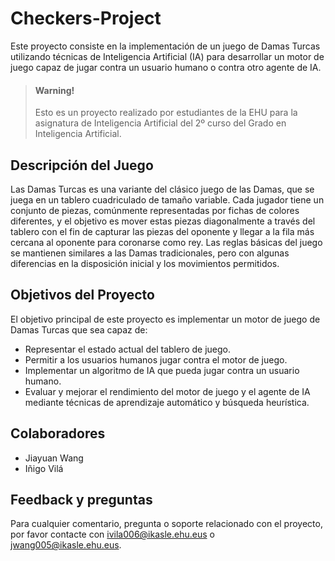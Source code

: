 ﻿# Checkers-Project
Este proyecto consiste en la implementación de un juego de Damas Turcas utilizando técnicas de Inteligencia Artificial (IA) para desarrollar un motor de juego capaz de jugar contra un usuario humano o contra otro agente de IA.

> #### **Warning!**
> Esto es un proyecto realizado por estudiantes de la EHU para la asignatura de Inteligencia Artificial del 2º curso del Grado en Inteligencia Artificial.

## Descripción del Juego
Las Damas Turcas es una variante del clásico juego de las Damas, que se juega en un tablero cuadriculado de tamaño variable. Cada jugador tiene un conjunto de piezas, comúnmente representadas por fichas de colores diferentes, y el objetivo es mover estas piezas diagonalmente a través del tablero con el fin de capturar las piezas del oponente y llegar a la fila más cercana al oponente para coronarse como rey. Las reglas básicas del juego se mantienen similares a las Damas tradicionales, pero con algunas diferencias en la disposición inicial y los movimientos permitidos.

## Objetivos del Proyecto
El objetivo principal de este proyecto es implementar un motor de juego de Damas Turcas que sea capaz de:

* Representar el estado actual del tablero de juego.
* Permitir a los usuarios humanos jugar contra el motor de juego.
* Implementar un algoritmo de IA que pueda jugar contra un usuario humano.
* Evaluar y mejorar el rendimiento del motor de juego y el agente de IA mediante técnicas de aprendizaje automático y búsqueda heurística.

## Colaboradores
* Jiayuan Wang
* Iñigo Vilá

## Feedback y preguntas
Para cualquier comentario, pregunta o soporte relacionado con el proyecto, por favor contacte con ivila006@ikasle.ehu.eus o jwang005@ikasle.ehu.eus.

